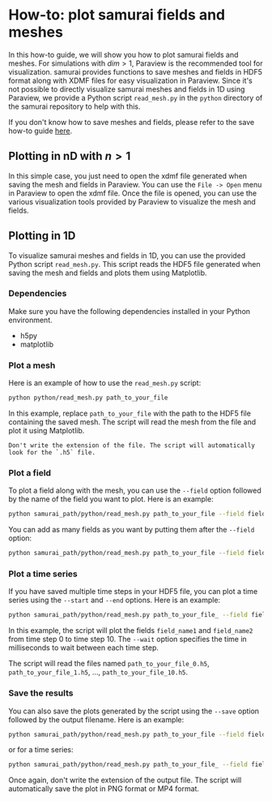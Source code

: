 # How-to: plot samurai fields and meshes

In this how-to guide, we will show you how to plot samurai fields and meshes. For simulations with $dim>1$, Paraview is the recommended tool for visualization. samurai provides functions to save meshes and fields in HDF5 format along with XDMF files for easy visualization in Paraview. Since it's not possible to directly visualize samurai meshes and fields in 1D using Paraview, we provide a Python script `read_mesh.py` in the `python` directory of the samurai repository to help with this.

If you don't know how to save meshes and fields, please refer to the save how-to guide [here](save.md).

## Plotting in nD with $n>1$

In this simple case, you just need to open the xdmf file generated when saving the mesh and fields in Paraview. You can use the `File -> Open` menu in Paraview to open the xdmf file. Once the file is opened, you can use the various visualization tools provided by Paraview to visualize the mesh and fields.

## Plotting in 1D

To visualize samurai meshes and fields in 1D, you can use the provided Python script `read_mesh.py`. This script reads the HDF5 file generated when saving the mesh and fields and plots them using Matplotlib.

### Dependencies

Make sure you have the following dependencies installed in your Python environment.

- h5py
- matplotlib

### Plot a mesh
Here is an example of how to use the `read_mesh.py` script:

```bash
python python/read_mesh.py path_to_your_file
```

In this example, replace `path_to_your_file` with the path to the HDF5 file containing the saved mesh. The script will read the mesh from the file and plot it using Matplotlib.

```{caution}
Don't write the extension of the file. The script will automatically look for the `.h5` file.
```

### Plot a field

To plot a field along with the mesh, you can use the `--field` option followed by the name of the field you want to plot. Here is an example:

```bash
python samurai_path/python/read_mesh.py path_to_your_file --field field_name
```

You can add as many fields as you want by putting them after the `--field` option:

```bash
python samurai_path/python/read_mesh.py path_to_your_file --field field_name1 --field field_name2
```

### Plot a time series

If you have saved multiple time steps in your HDF5 file, you can plot a time series using the `--start` and `--end` options. Here is an example:

```bash
python samurai_path/python/read_mesh.py path_to_your_file_ --field field_name1 --field field_name2 --start 0 --end 10 --wait 100
```

In this example, the script will plot the fields `field_name1` and `field_name2` from time step 0 to time step 10. The `--wait` option specifies the time in milliseconds to wait between each time step.

The script will read the files named `path_to_your_file_0.h5`, `path_to_your_file_1.h5`, ..., `path_to_your_file_10.h5`.

### Save the results

You can also save the plots generated by the script using the `--save` option followed by the output filename. Here is an example:

```bash
python samurai_path/python/read_mesh.py path_to_your_file --field field_name --save output_plot
```

or for a time series:

```bash
python samurai_path/python/read_mesh.py path_to_your_file_ --field field_name --start 0 --end 10 --save output_plot
```

Once again, don't write the extension of the output file. The script will automatically save the plot in PNG format or MP4 format.
